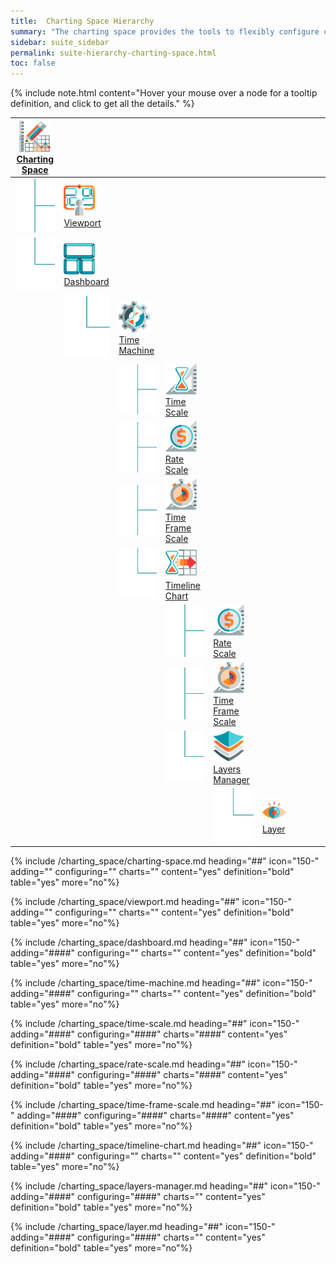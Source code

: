 ```yaml
---
title:  Charting Space Hierarchy
summary: "The charting space provides the tools to flexibly configure charts with data from different markets, exchanges, and multiple data products."
sidebar: suite_sidebar
permalink: suite-hierarchy-charting-space.html
toc: false
---
```


{% include note.html content="Hover your mouse over a node for a tooltip definition, and click to get all the details." %}

<table class='hierarchyTable'><thead><tr><th><a href='#charting-space' data-toggle='tooltip' data-original-title='{{site.data.charting_system.charting_space}}'><img src='images/icons/charting-space.png' /><br />Charting Space</a></th><th></th><th></th><th></th><th></th><th></th><th></th><th></th><th></th><th></th></tr></thead><tbody>
<tr><td><img src='images/icons/tree-connector-fork.png' /></td><td><a href='#viewport' data-toggle='tooltip' data-original-title='{{site.data.charting_system.viewport}}'><img src='images/icons/viewport.png' /><br />Viewport</a></td><td></td><td></td><td></td><td></td><td></td><td></td><td></td><td></td></tr>
<tr><td><img src='images/icons/tree-connector-elbow.png' /></td><td><a href='#dashboard' data-toggle='tooltip' data-original-title='{{site.data.charting_system.dashboard}}'><img src='images/icons/dashboard.png' /><br />Dashboard</a></td><td></td><td></td><td></td><td></td><td></td><td></td><td></td><td></td></tr>
<tr><td></td><td><img src='images/icons/tree-connector-elbow.png' /></td><td><a href='#time-machine' data-toggle='tooltip' data-original-title='{{site.data.charting_system.time_machine}}'><img src='images/icons/time-machine.png' /><br />Time Machine</a></td><td></td><td></td><td></td><td></td><td></td><td></td><td></td></tr>
<tr><td></td><td></td><td><img src='images/icons/tree-connector-fork.png' /></td><td><a href='#time-scale' data-toggle='tooltip' data-original-title='{{site.data.charting_system.time_scale}}'><img src='images/icons/time-scale.png' /><br />Time Scale</a></td><td></td><td></td><td></td><td></td><td></td><td></td></tr>
<tr><td></td><td></td><td><img src='images/icons/tree-connector-fork.png' /></td><td><a href='#rate-scale' data-toggle='tooltip' data-original-title='{{site.data.charting_system.rate_scale}}'><img src='images/icons/rate-scale.png' /><br />Rate Scale</a></td><td></td><td></td><td></td><td></td><td></td><td></td></tr>
<tr><td></td><td></td><td><img src='images/icons/tree-connector-fork.png' /></td><td><a href='#time-frame-scale' data-toggle='tooltip' data-original-title='{{site.data.charting_system.time_frame_scale}}'><img src='images/icons/time-frame-scale.png' /><br />Time Frame Scale</a></td><td></td><td></td><td></td><td></td><td></td><td></td></tr>
<tr><td></td><td></td><td><img src='images/icons/tree-connector-elbow.png' /></td><td><a href='#timeline-chart' data-toggle='tooltip' data-original-title='{{site.data.charting_system.timeline_chart}}'><img src='images/icons/timeline-chart.png' /><br />Timeline Chart</a></td><td></td><td></td><td></td><td></td><td></td><td></td></tr>
<tr><td></td><td></td><td></td><td><img src='images/icons/tree-connector-fork.png' /></td><td><a href='#rate-scale' data-toggle='tooltip' data-original-title='{{site.data.charting_system.rate_scale}}'><img src='images/icons/rate-scale.png' /><br />Rate Scale</a></td><td></td><td></td><td></td><td></td><td></td></tr>
<tr><td></td><td></td><td></td><td><img src='images/icons/tree-connector-fork.png' /></td><td><a href='#time-frame-scale' data-toggle='tooltip' data-original-title='{{site.data.charting_system.time_frame_scale}}'><img src='images/icons/time-frame-scale.png' /><br />Time Frame Scale</a></td><td></td><td></td><td></td><td></td><td></td></tr>
<tr><td></td><td></td><td></td><td><img src='images/icons/tree-connector-elbow.png' /></td><td><a href='#layers-manager' data-toggle='tooltip' data-original-title='{{site.data.charting_system.layers_manager}}'><img src='images/icons/layers-manager.png' /><br />Layers Manager</a></td><td></td><td></td><td></td><td></td><td></td></tr>
<tr><td></td><td></td><td></td><td></td><td><img src='images/icons/tree-connector-elbow.png' /></td><td><a href='#layer' data-toggle='tooltip' data-original-title='{{site.data.charting_system.layer}}'><img src='images/icons/layer.png' /><br />Layer</a></td><td></td><td></td><td></td><td></td></tr></tbody></table>


{% include /charting_space/charting-space.md heading="##" icon="150-" adding="" configuring="" charts="" content="yes" definition="bold" table="yes" more="no"%}

{% include /charting_space/viewport.md heading="##" icon="150-" adding="" configuring="" charts="" content="yes" definition="bold" table="yes" more="no"%}

{% include /charting_space/dashboard.md heading="##" icon="150-" adding="####" configuring="" charts="" content="yes" definition="bold" table="yes" more="no"%}

{% include /charting_space/time-machine.md heading="##" icon="150-" adding="####" configuring="" charts="" content="yes" definition="bold" table="yes" more="no"%}

{% include /charting_space/time-scale.md heading="##" icon="150-" adding="####" configuring="####" charts="####" content="yes" definition="bold" table="yes" more="no"%}

{% include /charting_space/rate-scale.md heading="##" icon="150-" adding="####" configuring="####" charts="####" content="yes" definition="bold" table="yes" more="no"%}

{% include /charting_space/time-frame-scale.md heading="##" icon="150-" adding="####" configuring="####" charts="####" content="yes" definition="bold" table="yes" more="no"%}

{% include /charting_space/timeline-chart.md heading="##" icon="150-" adding="####" configuring="" charts="" content="yes" definition="bold" table="yes" more="no"%}

{% include /charting_space/layers-manager.md heading="##" icon="150-" adding="####" configuring="####" charts="" content="yes" definition="bold" table="yes" more="no"%}

{% include /charting_space/layer.md heading="##" icon="150-" adding="####" configuring="####" charts="" content="yes" definition="bold" table="yes" more="no"%}

